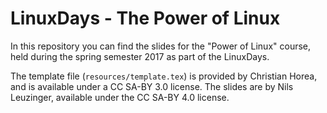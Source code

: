 # LinuxDays - The Power of Linux

In this repository you can find the slides for the "Power of Linux" course, held during the spring semester 2017 as part of the LinuxDays.

The template file (`resources/template.tex`) is provided by Christian Horea, and is available under a CC SA-BY 3.0 license.
The slides are by Nils Leuzinger, available under the CC SA-BY 4.0 license.
